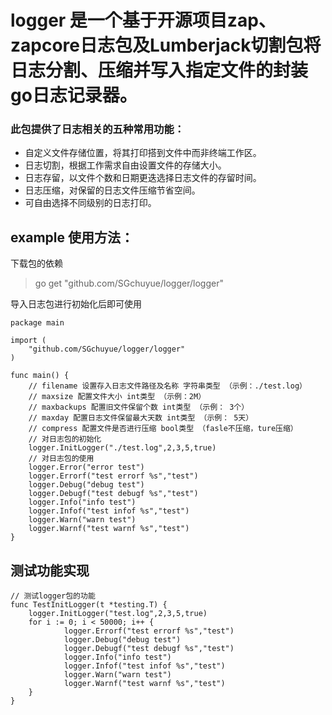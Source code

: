  logger 是一个基于开源项目zap、zapcore日志包及Lumberjack切割包将日志分割、压缩并写入指定文件的封装go日志记录器。
=====
### 此包提供了日志相关的五种常用功能：
+ 自定义文件存储位置，将其打印搭到文件中而非终端工作区。
+ 日志切割，根据工作需求自由设置文件的存储大小。
+ 日志存留，以文件个数和日期更迭选择日志文件的存留时间。
+ 日志压缩，对保留的日志文件压缩节省空间。
+ 可自由选择不同级别的日志打印。

 example 使用方法：
------
下载包的依赖
>go get "github.com/SGchuyue/logger/logger"

导入日志包进行初始化后即可使用
````
package main

import (
	"github.com/SGchuyue/logger/logger"
)

func main() {
    // filename 设置存入日志文件路径及名称 字符串类型 （示例：./test.log）
    // maxsize 配置文件大小 int类型 （示例：2M）
    // maxbackups 配置旧文件保留个数 int类型 （示例： 3个）
    // maxday 配置日志文件保留最大天数 int类型 （示例： 5天）
    // compress 配置文件是否进行压缩 bool类型 （fasle不压缩，ture压缩） 
    // 对日志包的初始化
    logger.InitLogger("./test.log",2,3,5,true)
    // 对日志包的使用
    logger.Error("error test")
    logger.Errorf("test errorf %s","test")
    logger.Debug("debug test")
    logger.Debugf("test debugf %s","test")
    logger.Info("info test")
    logger.Infof("test infof %s","test")
    logger.Warn("warn test")
    logger.Warnf("test warnf %s","test")
}
````

测试功能实现
---

````
// 测试logger包的功能
func TestInitLogger(t *testing.T) {
	logger.InitLogger("test.log",2,3,5,true)
	for i := 0; i < 50000; i++ {
    	    logger.Errorf("test errorf %s","test")
    	    logger.Debug("debug test")
    	    logger.Debugf("test debugf %s","test")
    	    logger.Info("info test")
    	    logger.Infof("test infof %s","test")
    	    logger.Warn("warn test")
    	    logger.Warnf("test warnf %s","test")
	}
}
````